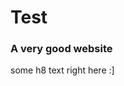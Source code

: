 <!DOCTYPE html>
<html lang="en">
<head>
    <meta charset="UTF-8">
    <meta name="viewport" content="width=device-width, initial-scale=1.0">
    <meta http-equiv="X-UA-Compatible" content="ie=edge">
    <title>Python Utilities</title>
    <link rel="stylesheet" href="./style.css">
    <link rel="icon" href="./favicon.ico" type="image/x-icon">
</head>
<body>

<h1>Test</h1>
<h3>A very good website</h3>
<h8>some h8 text right here :]</h8>

<script src="index.js"></script>

</body>
</html>
